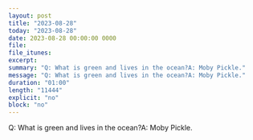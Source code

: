```yaml
---
layout: post
title: "2023-08-28"
today: "2023-08-28"
date: 2023-08-28 00:00:00 0000
file:
file_itunes:
excerpt:
summary: "Q: What is green and lives in the ocean?A: Moby Pickle."
message: "Q: What is green and lives in the ocean?A: Moby Pickle."
duration: "01:00"
length: "11444"
explicit: "no"
block: "no"
---
```

Q: What is green and lives in the ocean?A: Moby Pickle.


